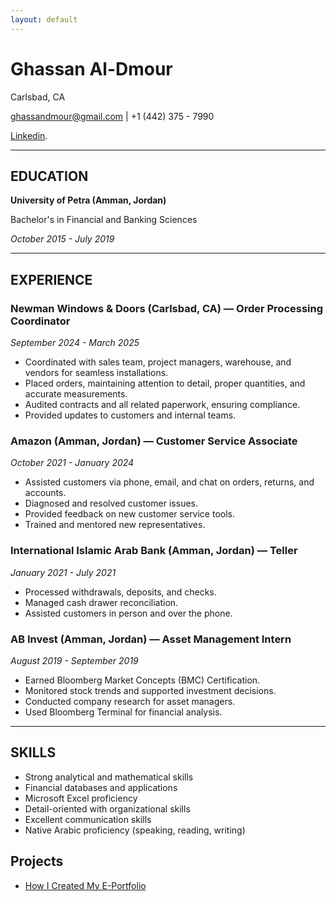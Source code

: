 ```yaml
---
layout: default
---
```






# Ghassan Al-Dmour

Carlsbad, CA

ghassandmour@gmail.com | +1 (442) 375 - 7990

[Linkedin](https://www.linkedin.com/in/ghassan-al-dmour-97b096315/).

----

## EDUCATION
**University of Petra (Amman, Jordan)**

Bachelor's in Financial and Banking Sciences

*October 2015 - July 2019*

---

## EXPERIENCE


### Newman Windows & Doors (Carlsbad, CA) — Order Processing Coordinator
*September 2024 - March 2025*

- Coordinated with sales team, project managers, warehouse, and vendors for seamless installations.
- Placed orders, maintaining attention to detail, proper quantities, and accurate measurements.
- Audited contracts and all related paperwork, ensuring compliance.
- Provided updates to customers and internal teams.

### Amazon (Amman, Jordan) — Customer Service Associate        
 *October 2021 - January 2024*
 - Assisted customers via phone, email, and chat on orders, returns, and accounts.
- Diagnosed and resolved customer issues.
 - Provided feedback on new customer service tools.
 - Trained and mentored new representatives.

### International Islamic Arab Bank (Amman, Jordan) — Teller  
*January 2021 - July 2021*

- Processed withdrawals, deposits, and checks.
- Managed cash drawer reconciliation.
- Assisted customers in person and over the phone.

### AB Invest (Amman, Jordan) — Asset Management Intern        
*August 2019 - September 2019*

- Earned Bloomberg Market Concepts (BMC) Certification.
- Monitored stock trends and supported investment decisions.
- Conducted company research for asset managers.
- Used Bloomberg Terminal for financial analysis.     

---

## SKILLS

- Strong analytical and mathematical skills
- Financial databases and applications
- Microsoft Excel proficiency
- Detail-oriented with organizational skills
- Excellent communication skills
- Native Arabic proficiency (speaking,
reading, writing)

## Projects

- [How I Created My E-Portfolio](subpage/)
